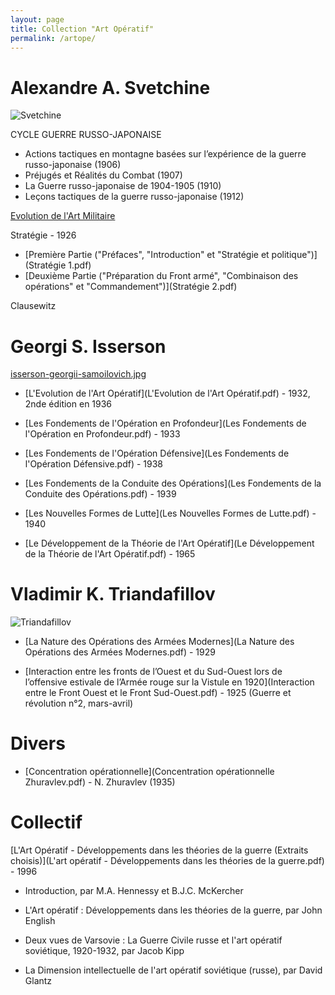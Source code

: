 ```yaml
---
layout: page
title: Collection "Art Opératif"
permalink: /artope/
---
```





# Alexandre A. Svetchine

![Svetchine](svechin.jpg)

CYCLE GUERRE RUSSO-JAPONAISE
- Actions tactiques en montagne basées sur l’expérience de la guerre russo-japonaise (1906)
- Préjugés et Réalités du Combat (1907)
- La Guerre russo-japonaise de 1904-1905 (1910)
- Leçons tactiques de la guerre russo-japonaise (1912)

[Evolution de l'Art Militaire](evoartmil.md)

Stratégie - 1926
  - [Première Partie ("Préfaces", "Introduction" et "Stratégie et politique")](Stratégie 1.pdf)
  - [Deuxième Partie ("Préparation du Front armé", "Combinaison des opérations" et "Commandement")](Stratégie 2.pdf)

Clausewitz



# Georgi S. Isserson 

[isserson-georgii-samoilovich.jpg](isserson-georgii-samoilovich.jpg) 


- [L'Evolution de l'Art Opératif](L'Evolution de l'Art Opératif.pdf) - 1932, 2nde édition en 1936


- [Les Fondements de l'Opération en Profondeur](Les Fondements de l'Opération en Profondeur.pdf) - 1933


- [Les Fondements de l'Opération Défensive](Les Fondements de l'Opération Défensive.pdf) - 1938

- [Les Fondements de la Conduite des Opérations](Les Fondements de la Conduite des Opérations.pdf) - 1939

- [Les Nouvelles Formes de Lutte](Les Nouvelles Formes de Lutte.pdf) - 1940

- [Le Développement de la Théorie de l'Art Opératif](Le Développement de la Théorie de l'Art Opératif.pdf) - 1965

# Vladimir K. Triandafillov

![Triandafillov](Triandafillov.jpg)

- [La Nature des Opérations des Armées Modernes](La Nature des Opérations des Armées Modernes.pdf) - 1929

- [Interaction entre les fronts de l’Ouest et du Sud-Ouest lors de l’offensive estivale de l’Armée rouge sur la Vistule en 1920](Interaction entre le Front Ouest et le Front Sud-Ouest.pdf) - 1925 (Guerre et révolution n°2, mars-avril)


# Divers

- [Concentration opérationnelle](Concentration opérationnelle Zhuravlev.pdf) - N. Zhuravlev (1935)




# Collectif 

[L'Art Opératif - Développements dans les théories de la guerre (Extraits choisis)](L'art opératif - Développements dans les théories de la guerre.pdf) - 1996

- Introduction, par M.A. Hennessy et B.J.C. McKercher

- L'Art opératif : Développements dans les théories de la guerre, par John English

- Deux vues de Varsovie : La Guerre Civile russe et l'art opératif soviétique, 1920-1932, par Jacob Kipp

- La Dimension intellectuelle de l'art opératif soviétique (russe), par David Glantz



